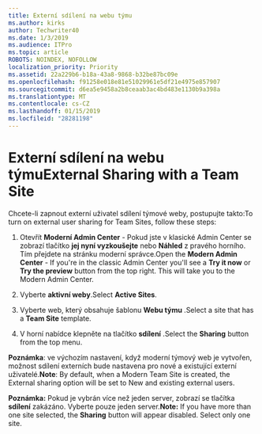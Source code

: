 ```yaml
---
title: Externí sdílení na webu týmu
ms.author: kirks
author: Techwriter40
ms.date: 1/3/2019
ms.audience: ITPro
ms.topic: article
ROBOTS: NOINDEX, NOFOLLOW
localization_priority: Priority
ms.assetid: 22a229b6-b18a-43a8-9868-b32be87bc09e
ms.openlocfilehash: f91258e018e81e51029961e5df21e4975e857907
ms.sourcegitcommit: d6ea5e9458a2b8ceaab3ac4bd483e1130b9a398a
ms.translationtype: MT
ms.contentlocale: cs-CZ
ms.lasthandoff: 01/15/2019
ms.locfileid: "28281198"
---
```

# <a name="external-sharing-with-a-team-site"></a><span data-ttu-id="cfe28-102">Externí sdílení na webu týmu</span><span class="sxs-lookup"><span data-stu-id="cfe28-102">External Sharing with a Team Site</span></span>

<span data-ttu-id="cfe28-103">Chcete-li zapnout externí uživatel sdílení týmové weby, postupujte takto:</span><span class="sxs-lookup"><span data-stu-id="cfe28-103">To turn on external user sharing for Team Sites, follow these steps:</span></span> 
  
1. <span data-ttu-id="cfe28-p101">Otevřít **Moderní Admin Center** - Pokud jste v klasické Admin Center se zobrazí tlačítko **jej nyní vyzkoušejte** nebo **Náhled** z pravého horního. Tím přejdete na stránku moderní správce.</span><span class="sxs-lookup"><span data-stu-id="cfe28-p101">Open the **Modern Admin Center** - If you're in the classic Admin Center you'll see a **Try it now** or **Try the preview** button from the top right. This will take you to the Modern Admin Center.</span></span> 
  
2. <span data-ttu-id="cfe28-106">Vyberte **aktivní weby**.</span><span class="sxs-lookup"><span data-stu-id="cfe28-106">Select **Active Sites**.</span></span> 
  
3. <span data-ttu-id="cfe28-107">Vyberte web, který obsahuje šablonu **Webu týmu** .</span><span class="sxs-lookup"><span data-stu-id="cfe28-107">Select a site that has a **Team Site** template.</span></span> 
  
4. <span data-ttu-id="cfe28-108">V horní nabídce klepněte na tlačítko **sdílení** .</span><span class="sxs-lookup"><span data-stu-id="cfe28-108">Select the **Sharing** button from the top menu.</span></span> 
  
 <span data-ttu-id="cfe28-109">**Poznámka**: ve výchozím nastavení, když moderní týmový web je vytvořen, možnost sdílení externích bude nastavena pro nové a existující externí uživatelé.</span><span class="sxs-lookup"><span data-stu-id="cfe28-109">**Note**: By default, when a Modern Team Site is created, the External sharing option will be set to New and existing external users.</span></span> 
  
 <span data-ttu-id="cfe28-p102">**Poznámka:** Pokud je vybrán více než jeden server, zobrazí se tlačítka **sdílení** zakázáno. Vyberte pouze jeden server.</span><span class="sxs-lookup"><span data-stu-id="cfe28-p102">**Note:** If you have more than one site selected, the **Sharing** button will appear disabled. Select only one site.</span></span> 
  

